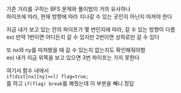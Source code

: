 기존 거리를 구하는 BFS 문제와 풀이법이 거의 유사하나</br>
파이프에 따라, 현재 방향에 따라 지나갈 수 있는 곳인지 아닌지 따져야 한다

지금 내가 보고 있는 칸의 파이프가 몇 번인지에 따라, 갈 수 있는 방향이 다름</br>
ex) 만약 1번이면 어디든지 갈 수 있지만 2번이면 상하로만 갈 수 있다

또 nx와 ny를 따져봤을 때 갈 수 있는지 없는지도 확인해줘야함</br>
ex) 내가 지금 위쪽을 보고 있으면 3번 파이프는 가지 못한다

여기서 함수 내에서</br>
`if(dist[nx][ny]>=l) flag=true;`</br>
를 하고 `if(flag) break`를 해줬는데 이 부분을 빼니 정답
